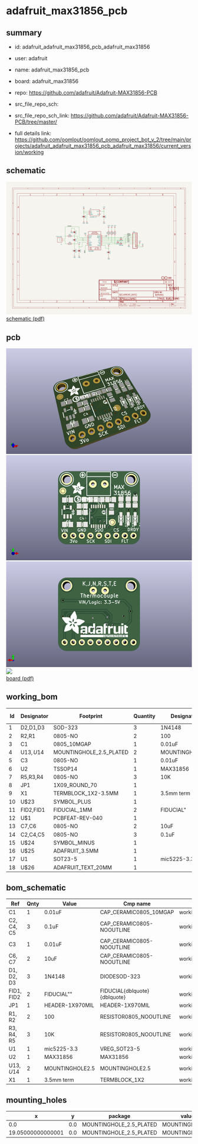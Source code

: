 # adafruit_max31856_pcb
 
## summary 
* id: adafruit_adafruit_max31856_pcb_adafruit_max31856
* user: adafruit
* name: adafruit_max31856_pcb
* board: adafruit_max31856
* repo: https://github.com/adafruit/Adafruit-MAX31856-PCB



* src_file_repo_sch: 
* src_file_repo_sch_link: https://github.com/adafruit/Adafruit-MAX31856-PCB/tree/master/
* full details link: https://github.com/oomlout/oomlout_oomp_project_bot_v_2/tree/main/projects/adafruit_adafruit_max31856_pcb_adafruit_max31856/current_version/working  

## schematic  
![](working_schematic_600.png)  
[schematic (pdf)](working_schematic.pdf)  

## pcb  
![](working_3d_600.png) 
![](working_3d_front_600.png)  
![](working_3d_back_600.png)  
![](working_600.png)  
[board (pdf)](working.pdf)  

## working_bom
| Id | Designator | Footprint | Quantity | Designation | Supplier and ref |  | None | 
| --- | --- | --- | --- | --- | --- | --- | --- | 
| 1 | D2,D1,D3 | SOD-323 | 3 | 1N4148 |  |  | [''] | 
| 2 | R2,R1 | 0805-NO | 2 | 100 |  |  | [''] | 
| 3 | C1 | 0805_10MGAP | 1 | 0.01uF |  |  | [''] | 
| 4 | U$13,U$14 | MOUNTINGHOLE_2.5_PLATED | 2 | MOUNTINGHOLE2.5 |  |  | [''] | 
| 5 | C3 | 0805-NO | 1 | 0.01uF |  |  | [''] | 
| 6 | U2 | TSSOP14 | 1 | MAX31856 |  |  | [''] | 
| 7 | R5,R3,R4 | 0805-NO | 3 | 10K |  |  | [''] | 
| 8 | JP1 | 1X09_ROUND_70 | 1 |  |  |  | [''] | 
| 9 | X1 | TERMBLOCK_1X2-3.5MM | 1 | 3.5mm term |  |  | [''] | 
| 10 | U$23 | SYMBOL_PLUS | 1 |  |  |  | [''] | 
| 11 | FID2,FID1 | FIDUCIAL_1MM | 2 | FIDUCIAL" |  |  | [''] | 
| 12 | U$1 | PCBFEAT-REV-040 | 1 |  |  |  | [''] | 
| 13 | C7,C6 | 0805-NO | 2 | 10uF |  |  | [''] | 
| 14 | C2,C4,C5 | 0805-NO | 3 | 0.1uF |  |  | [''] | 
| 15 | U$24 | SYMBOL_MINUS | 1 |  |  |  | [''] | 
| 16 | U$25 | ADAFRUIT_3.5MM | 1 |  |  |  | [''] | 
| 17 | U1 | SOT23-5 | 1 | mic5225-3.3 |  |  | [''] | 
| 18 | U$26 | ADAFRUIT_TEXT_20MM | 1 |  |  |  | [''] | 


## bom_schematic
| Ref | Qnty | Value | Cmp name | Footprint | Description | Vendor | DNP | 
| --- | --- | --- | --- | --- | --- | --- | --- | 
| C1 | 1 | 0.01uF | CAP_CERAMIC0805_10MGAP | working:0805_10MGAP |  |  |  | 
| C2, C4, C5 | 3 | 0.1uF | CAP_CERAMIC0805-NOOUTLINE | working:0805-NO |  |  |  | 
| C3 | 1 | 0.01uF | CAP_CERAMIC0805-NOOUTLINE | working:0805-NO |  |  |  | 
| C6, C7 | 2 | 10uF | CAP_CERAMIC0805-NOOUTLINE | working:0805-NO |  |  |  | 
| D1, D2, D3 | 3 | 1N4148 | DIODESOD-323 | working:SOD-323 |  |  |  | 
| FID1, FID2 | 2 | FIDUCIAL"" | FIDUCIAL{dblquote}{dblquote} | working:FIDUCIAL_1MM |  |  |  | 
| JP1 | 1 | HEADER-1X970MIL | HEADER-1X970MIL | working:1X09_ROUND_70 |  |  |  | 
| R1, R2 | 2 | 100 | RESISTOR0805_NOOUTLINE | working:0805-NO |  |  |  | 
| R3, R4, R5 | 3 | 10K | RESISTOR0805_NOOUTLINE | working:0805-NO |  |  |  | 
| U1 | 1 | mic5225-3.3 | VREG_SOT23-5 | working:SOT23-5 |  |  |  | 
| U2 | 1 | MAX31856 | MAX31856 | working:TSSOP14 |  |  |  | 
| U$13, U$14 | 2 | MOUNTINGHOLE2.5 | MOUNTINGHOLE2.5 | working:MOUNTINGHOLE_2.5_PLATED |  |  |  | 
| X1 | 1 | 3.5mm term | TERMBLOCK_1X2 | working:TERMBLOCK_1X2-3.5MM |  |  |  | 


## mounting_holes
| x | y | package | value | ref | size | 
| --- | --- | --- | --- | --- | --- | 
| 0.0 | 0.0 | MOUNTINGHOLE_2.5_PLATED | MOUNTINGHOLE2.5 | U$13 | m3 | 
| 19.05000000000001 | 0.0 | MOUNTINGHOLE_2.5_PLATED | MOUNTINGHOLE2.5 | U$14 | m3 | 


